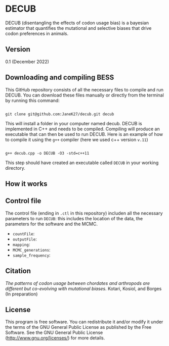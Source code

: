 # DECUB

DECUB (disentangling the effects of codon usage bias) is a bayesian estimator that quantifies the mutational and selective biases that drive codon preferences in animals.

## Version

0.1 (December 2022)

## Downloading and compiling BESS

This GitHub repository consists of all the necessary files to compile and run DECUB. You can download these files manually or directly from the terminal by running this command: 

```

git clone git@github.com:JaneK27/decub.git decub

```

This will install a folder in your computer named decub.  DECUB is implemented in C++ and needs to be compiled. Compiling will produce an executable that can then be used to run DECUB. Here is an example of how to compile it using the `g++` compiler (here we used c++ version `v.11`)

```

g++ decub.cpp -o DECUB -O3 -std=c++11

```

This step should have created an executable called `DECUB` in your working directory.

## How it works

## Control file

The control file (ending in `.ctl` in this repository) includen all the necessary parameters to run `DECUB`: this includes the location of the data, the parameters for the software and the MCMC.

* ``` countFile ```:
* ``` outputFile ```:
* ``` mapping ```:
* ``` MCMC_generations ```:
* ``` sample_frequency ```:

## Citation
_The patterns of codon usage between chordates and arthropods are different but co-evolving with mutational biases._ Kotari, Kosiol, and Borges (In preparation)

## License
This program is free software. You can redistribute it and/or modify it under the terms of the GNU General Public License as published by the Free Software. See the GNU General Public License (http://www.gnu.org/licenses/) for more details.